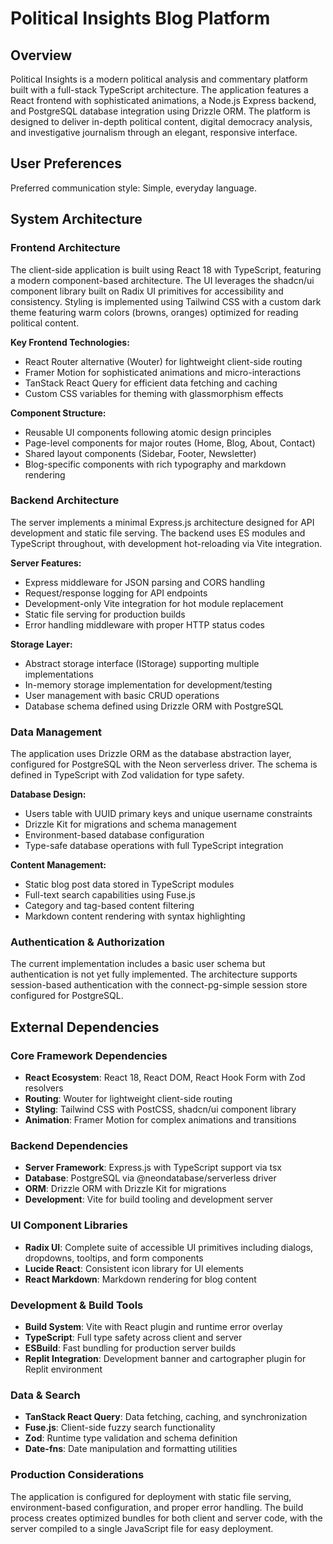 # Political Insights Blog Platform

## Overview

Political Insights is a modern political analysis and commentary platform built with a full-stack TypeScript architecture. The application features a React frontend with sophisticated animations, a Node.js Express backend, and PostgreSQL database integration using Drizzle ORM. The platform is designed to deliver in-depth political content, digital democracy analysis, and investigative journalism through an elegant, responsive interface.

## User Preferences

Preferred communication style: Simple, everyday language.

## System Architecture

### Frontend Architecture
The client-side application is built using React 18 with TypeScript, featuring a modern component-based architecture. The UI leverages the shadcn/ui component library built on Radix UI primitives for accessibility and consistency. Styling is implemented using Tailwind CSS with a custom dark theme featuring warm colors (browns, oranges) optimized for reading political content.

**Key Frontend Technologies:**
- React Router alternative (Wouter) for lightweight client-side routing
- Framer Motion for sophisticated animations and micro-interactions
- TanStack React Query for efficient data fetching and caching
- Custom CSS variables for theming with glassmorphism effects

**Component Structure:**
- Reusable UI components following atomic design principles
- Page-level components for major routes (Home, Blog, About, Contact)
- Shared layout components (Sidebar, Footer, Newsletter)
- Blog-specific components with rich typography and markdown rendering

### Backend Architecture
The server implements a minimal Express.js architecture designed for API development and static file serving. The backend uses ES modules and TypeScript throughout, with development hot-reloading via Vite integration.

**Server Features:**
- Express middleware for JSON parsing and CORS handling
- Request/response logging for API endpoints
- Development-only Vite integration for hot module replacement
- Static file serving for production builds
- Error handling middleware with proper HTTP status codes

**Storage Layer:**
- Abstract storage interface (IStorage) supporting multiple implementations
- In-memory storage implementation for development/testing
- User management with basic CRUD operations
- Database schema defined using Drizzle ORM with PostgreSQL

### Data Management
The application uses Drizzle ORM as the database abstraction layer, configured for PostgreSQL with the Neon serverless driver. The schema is defined in TypeScript with Zod validation for type safety.

**Database Design:**
- Users table with UUID primary keys and unique username constraints
- Drizzle Kit for migrations and schema management
- Environment-based database configuration
- Type-safe database operations with full TypeScript integration

**Content Management:**
- Static blog post data stored in TypeScript modules
- Full-text search capabilities using Fuse.js
- Category and tag-based content filtering
- Markdown content rendering with syntax highlighting

### Authentication & Authorization
The current implementation includes a basic user schema but authentication is not yet fully implemented. The architecture supports session-based authentication with the connect-pg-simple session store configured for PostgreSQL.

## External Dependencies

### Core Framework Dependencies
- **React Ecosystem**: React 18, React DOM, React Hook Form with Zod resolvers
- **Routing**: Wouter for lightweight client-side routing
- **Styling**: Tailwind CSS with PostCSS, shadcn/ui component library
- **Animation**: Framer Motion for complex animations and transitions

### Backend Dependencies
- **Server Framework**: Express.js with TypeScript support via tsx
- **Database**: PostgreSQL via @neondatabase/serverless driver
- **ORM**: Drizzle ORM with Drizzle Kit for migrations
- **Development**: Vite for build tooling and development server

### UI Component Libraries
- **Radix UI**: Complete suite of accessible UI primitives including dialogs, dropdowns, tooltips, and form components
- **Lucide React**: Consistent icon library for UI elements
- **React Markdown**: Markdown rendering for blog content

### Development & Build Tools
- **Build System**: Vite with React plugin and runtime error overlay
- **TypeScript**: Full type safety across client and server
- **ESBuild**: Fast bundling for production server builds
- **Replit Integration**: Development banner and cartographer plugin for Replit environment

### Data & Search
- **TanStack React Query**: Data fetching, caching, and synchronization
- **Fuse.js**: Client-side fuzzy search functionality
- **Zod**: Runtime type validation and schema definition
- **Date-fns**: Date manipulation and formatting utilities

### Production Considerations
The application is configured for deployment with static file serving, environment-based configuration, and proper error handling. The build process creates optimized bundles for both client and server code, with the server compiled to a single JavaScript file for easy deployment.